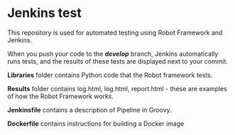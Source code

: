 # Jenkins test

This repository is used for automated testing using Robot Framework and Jenkins.

When you push your code to the ***develop*** branch, Jenkins automatically runs tests, and the results of these tests are displayed next to your commit.

**Libraries** folder contains Python code that the Robot framework tests.

**Results** folder contains log.html, log.html, report.html - these are examples of how the Robot Framework works.

**Jenkinsfile** contains a description of Pipeline in Groovy.

**Dockerfile** contains instructions for building a Docker image
